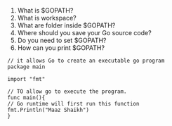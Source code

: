 ## 
1. What is $GOPATH?   
2. What is workspace?   
3. What are folder inside $GOPATH?   
4. Where should you save your Go source code?   
5. Do you need to set $GOPATH?   
6. How can you print $GOPATH?   



``` 
// it allows Go to create an executable go program 
package main

import "fmt"

// TO allow go to execute the program. 
func main(){
// Go runtime will first run this function
fmt.Println("Maaz Shaikh")
}
```
